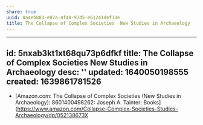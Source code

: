 ```yaml
---
share: true
uuid: 8a4eb883-e07a-4f40-97d5-e61241def13e
title: The Collapse of Complex Societies  New Studies in Archaeology
---
```

---
id: 5nxab3kt1xt68qu73p6dfkf
title: The Collapse of Complex Societies  New Studies in Archaeology
desc: ''
updated: 1640050198555
created: 1639861781526
---

* [Amazon.com: The Collapse of Complex Societies (New Studies in Archaeology): 8601400498262: Joseph A. Tainter: Books](https://www.amazon.com/Collapse-Complex-Societies-Studies-Archaeology/dp/052138673X